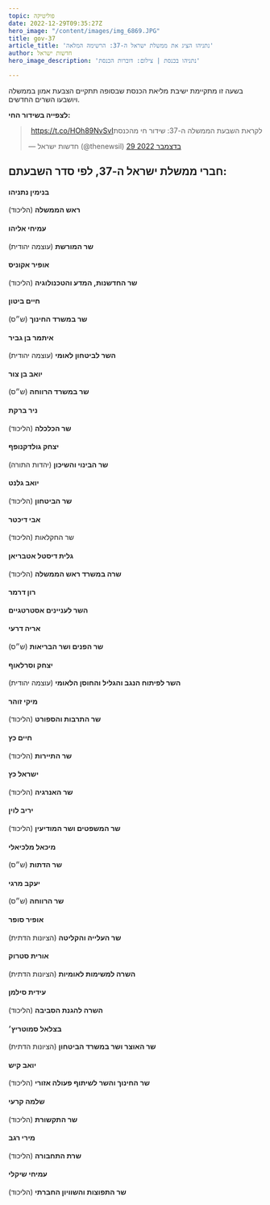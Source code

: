 ```yaml
---
topic: פוליטיקה
date: 2022-12-29T09:35:27Z
hero_image: "/content/images/img_6869.JPG"
title: gov-37
article_title: 'נתניהו הציג את ממשלת ישראל ה-37: הרשימה המלאה'
author: חדשות ישראל
hero_image_description: 'נתניהו בכנסת | צילום: דוברות הכנסת'

---
```

בשעה זו מתקיימת ישיבת מליאת הכנסת שבסופה תתקיים הצבעת אמון בממשלה ויושבעו השרים החדשים.

**לצפייה בשידור החי:**

<blockquote class="twitter-tweet" data-lang="he"><p lang="iw" dir="rtl">לקראת השבעת הממשלה ה-37: שידור חי מהכנסת<a href="https://t.co/HOh89NvSvI">https://t.co/HOh89NvSvI</a></p>— חדשות ישראל (@thenewsil) <a href="https://twitter.com/thenewsil/status/1608387965365129216?ref_src=twsrc%5Etfw">29 בדצמבר 2022</a></blockquote> <script async src="https://platform.twitter.com/widgets.js" charset="utf-8"></script>

## חברי ממשלת ישראל ה-37, לפי סדר השבעתם:

#### בנימין נתניהו

**ראש הממשלה** (הליכוד)

#### עמיחי אליהו

**שר המורשת** (עוצמה יהודית)

#### אופיר אקוניס

**שר החדשנות, המדע והטכנולוגיה** (הליכוד)

#### חיים ביטון

**שר במשרד החינוך** (ש״ס)

#### איתמר בן גביר

**השר לביטחון לאומי** (עוצמה יהודית)

#### יואב בן צור

**שר במשרד הרווחה** (ש״ס)

#### ניר ברקת

**שר הכלכלה** (הליכוד)

#### יצחק גולדקנופף

**שר הבינוי והשיכון** (יהדות התורה)

#### יואב גלנט

**שר הביטחון** (הליכוד)

#### אבי דיכטר

שר החקלאות (הליכוד)

#### גלית דיסטל אטבריאן

**שרה במשרד ראש הממשלה** (הליכוד)

#### רון דרמר

**השר לעניינים אסטרטגיים**

#### אריה דרעי

**שר הפנים ושר הבריאות** (ש״ס)

#### יצחק וסרלאוף

**השר לפיתוח הנגב והגליל והחוסן הלאומי** (עוצמה יהודית)

#### מיקי זוהר

**שר התרבות והספורט** (הליכוד)

#### חיים כץ

**שר התיירות** (הליכוד)

#### ישראל כץ

**שר האנרגיה** (הליכוד)

#### יריב לוין

**שר המשפטים ושר המודיעין** (הליכוד)

#### מיכאל מלכיאלי

**שר הדתות** (ש״ס)

#### יעקב מרגי

**שר הרווחה** (ש״ס)

#### אופיר סופר

**שר העלייה והקליטה** (הציונות הדתית)

#### אורית סטרוק

**השרה למשימות לאומיות** (הציונות הדתית)

#### עידית סילמן

**השרה להגנת הסביבה** (הליכוד)

#### בצלאל סמוטריץ׳

**שר האוצר ושר במשרד הביטחון** (הציונות הדתית)

#### יואב קיש

**שר החינוך והשר לשיתוף פעולה אזורי** (הליכוד)

#### שלמה קרעי

**שר התקשורת** (הליכוד)

#### מירי רגב

**שרת התחבורה** (הליכוד)

#### עמיחי שיקלי

**שר התפוצות והשוויון החברתי** (הליכוד)